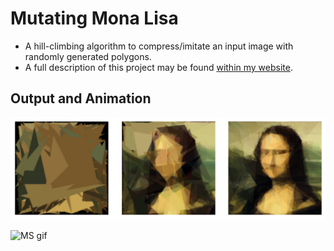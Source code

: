 # Mutating Mona Lisa
* A hill-climbing algorithm to compress/imitate an input image with randomly generated polygons.
* A full description of this project may be found <a href="https://freddyox.github.io/blog/mona-lisa/">within my website</a>.

## Output and Animation
![Assort](ML_assortment.png)

![MS gif](https://github.com/freddyox/Mutations/blob/master/mona_lisa_rs.gif)
